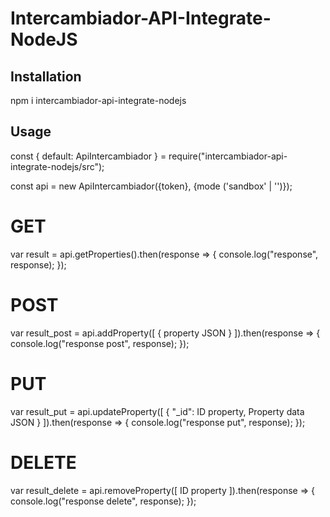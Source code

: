 # Intercambiador-API-Integrate-NodeJS

## Installation

npm i intercambiador-api-integrate-nodejs

## Usage
const { default: ApiIntercambiador } = require("intercambiador-api-integrate-nodejs/src");

const api = new ApiIntercambiador({token}, {mode ('sandbox' | '')});

# GET 
var result = api.getProperties().then(response => {
    console.log("response", response);
});

# POST
var result_post = api.addProperty([
        { property JSON }
]).then(response => {
    console.log("response post", response);
});

# PUT
var result_put = api.updateProperty([
    {
        "_id": ID property,
        Property data JSON
    }
]).then(response => {
    console.log("response put", response);
});

# DELETE
var result_delete = api.removeProperty([
    ID property
]).then(response => {
    console.log("response delete", response);
});